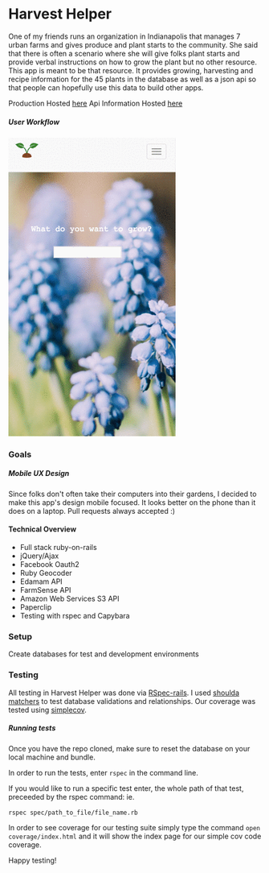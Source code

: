 # Harvest Helper

One of my friends runs an organization in Indianapolis that manages 7 urban farms and gives produce and plant starts to the community. She said that there is often a scenario where she will give folks plant starts and provide verbal instructions on how to grow the plant but no other resource. This app is meant to be that resource. It provides growing, harvesting and recipe information for the 45 plants in the database as well as a json api so that people can hopefully use this data to build other apps.

Production Hosted [here](http://harvesthelper.herokuapp.com)
Api Information Hosted [here](http://harvesthelper.herokuapp.com/developers)

##### User Workflow
 ![user workflow](app/assets/images/workflow.gif)
 

### Goals
##### Mobile UX Design
Since folks don't often take their computers into their gardens, I decided to make this app's design mobile focused.  It looks better on the phone than it does on a laptop.  Pull requests always accepted :)

#### Technical Overview
* Full stack ruby-on-rails
* jQuery/Ajax
* Facebook Oauth2
* Ruby Geocoder
* Edamam API
* FarmSense API
* Amazon Web Services S3 API
* Paperclip
* Testing with rspec and Capybara

### Setup 
Create databases for test and development environments

### Testing
All testing in Harvest Helper was done via [RSpec-rails](https://github.com/rspec/rspec-rails).  I used [shoulda matchers](https://github.com/thoughtbot/shoulda-matchers) to test database validations and relationships.  Our coverage was tested using [simplecov](https://github.com/colszowka/simplecov).

##### Running tests
Once you have the repo cloned, make sure to reset the database on your local machine and bundle.

In order to run the tests, enter `rspec` in the command line.

If you would like to run a specific test enter, the whole path of that test, preceeded by the rspec command: ie. 

```
rspec spec/path_to_file/file_name.rb
```

In order to see coverage for our testing suite simply type the command `open coverage/index.html` and it will show the index page for our simple cov code coverage. 

Happy testing!
